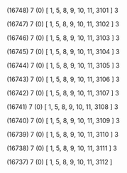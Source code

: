 (16748) 7 (0) [ 1, 5, 8, 9, 10, 11, 3101 ] 3 


(16747) 7 (0) [ 1, 5, 8, 9, 10, 11, 3102 ] 3 


(16746) 7 (0) [ 1, 5, 8, 9, 10, 11, 3103 ] 3 


(16745) 7 (0) [ 1, 5, 8, 9, 10, 11, 3104 ] 3 


(16744) 7 (0) [ 1, 5, 8, 9, 10, 11, 3105 ] 3 


(16743) 7 (0) [ 1, 5, 8, 9, 10, 11, 3106 ] 3 


(16742) 7 (0) [ 1, 5, 8, 9, 10, 11, 3107 ] 3 


(16741) 7 (0) [ 1, 5, 8, 9, 10, 11, 3108 ] 3 


(16740) 7 (0) [ 1, 5, 8, 9, 10, 11, 3109 ] 3 


(16739) 7 (0) [ 1, 5, 8, 9, 10, 11, 3110 ] 3 


(16738) 7 (0) [ 1, 5, 8, 9, 10, 11, 3111 ] 3 


(16737) 7 (0) [ 1, 5, 8, 9, 10, 11, 3112 ]  

